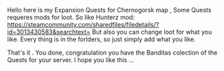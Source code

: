 Hello here is my Expansion Quests for Chernogorsk map , 
Some Quests requeres mods for loot. So like Hunterz mod: 
https://steamcommunity.com/sharedfiles/filedetails/?id=3013430583&searchtext= 
But also you can change loot for what you like.
Every thing is in the forlders, so just simply add what you like.

That's it .  You done, congratulation you have the Banditas colection of the Quests for your server.
I hope you like this ...
